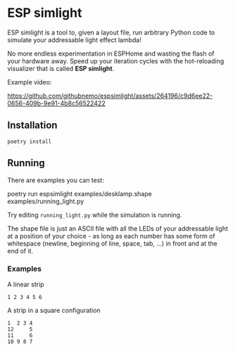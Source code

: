 # ESP simlight

ESP simlight is a tool to, given a layout file, run arbitrary Python code
to simulate your addressable light effect lambda!

No more endless experimentation in ESPHome and wasting the flash of your
hardware away. Speed up your iteration cycles with the hot-reloading
visualizer that is called **ESP simlight**.

Example video:

https://github.com/githubnemo/espsimlight/assets/264196/c9d6ee22-0656-409b-9e91-4b8c56522422


## Installation

    poetry install

## Running

There are examples you can test:

poetry run espsimlight examples/desklamp.shape examples/running_light.py

Try editing `running_light.py` while the simulation is running.

The shape file is just an ASCII file with all the LEDs of your addressable
light at a position of your choice - as long as each number has some form
of whitespace (newline, beginning of line, space, tab, ...) in front and
at the end of it.

### Examples

A linear strip

    1 2 3 4 5 6

A strip in a square configuration

    1  2 3 4
    12     5
    11     6
    10 9 8 7

